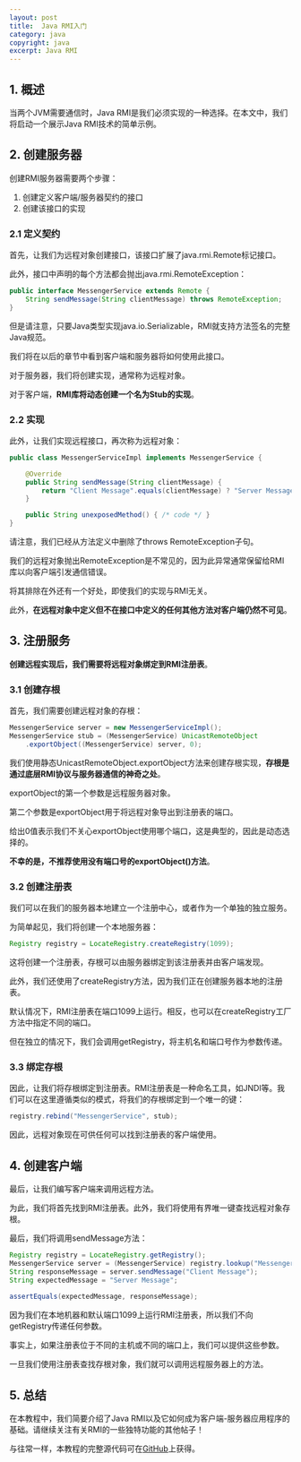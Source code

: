 ```yaml
---
layout: post
title:  Java RMI入门
category: java
copyright: java
excerpt: Java RMI
---
```


## 1. 概述

当两个JVM需要通信时，Java RMI是我们必须实现的一种选择。在本文中，我们将启动一个展示Java RMI技术的简单示例。

## 2. 创建服务器

创建RMI服务器需要两个步骤：

1.  创建定义客户端/服务器契约的接口
2.  创建该接口的实现

### 2.1 定义契约

首先，让我们为远程对象创建接口，该接口扩展了java.rmi.Remote标记接口。

此外，接口中声明的每个方法都会抛出java.rmi.RemoteException：

```java
public interface MessengerService extends Remote {
    String sendMessage(String clientMessage) throws RemoteException;
}
```

但是请注意，只要Java类型实现java.io.Serializable，RMI就支持方法签名的完整Java规范。

我们将在以后的章节中看到客户端和服务器将如何使用此接口。

对于服务器，我们将创建实现，通常称为远程对象。

对于客户端，**RMI库将动态创建一个名为Stub的实现**。

### 2.2 实现

此外，让我们实现远程接口，再次称为远程对象：

```java
public class MessengerServiceImpl implements MessengerService {

    @Override
    public String sendMessage(String clientMessage) {
        return "Client Message".equals(clientMessage) ? "Server Message" : null;
    }

    public String unexposedMethod() { /* code */ }
}
```

请注意，我们已经从方法定义中删除了throws RemoteException子句。

我们的远程对象抛出RemoteException是不常见的，因为此异常通常保留给RMI库以向客户端引发通信错误。

将其排除在外还有一个好处，即使我们的实现与RMI无关。

此外，**在远程对象中定义但不在接口中定义的任何其他方法对客户端仍然不可见**。

## 3. 注册服务

**创建远程实现后，我们需要将远程对象绑定到RMI注册表**。

### 3.1 创建存根

首先，我们需要创建远程对象的存根：

```java
MessengerService server = new MessengerServiceImpl();
MessengerService stub = (MessengerService) UnicastRemoteObject
    .exportObject((MessengerService) server, 0);
```

我们使用静态UnicastRemoteObject.exportObject方法来创建存根实现，**存根是通过底层RMI协议与服务器通信的神奇之处**。

exportObject的第一个参数是远程服务器对象。

第二个参数是exportObject用于将远程对象导出到注册表的端口。

给出0值表示我们不关心exportObject使用哪个端口，这是典型的，因此是动态选择的。

**不幸的是，不推荐使用没有端口号的exportObject()方法**。

### 3.2 创建注册表

我们可以在我们的服务器本地建立一个注册中心，或者作为一个单独的独立服务。

为简单起见，我们将创建一个本地服务器：

```java
Registry registry = LocateRegistry.createRegistry(1099);
```

这将创建一个注册表，存根可以由服务器绑定到该注册表并由客户端发现。

此外，我们还使用了createRegistry方法，因为我们正在创建服务器本地的注册表。

默认情况下，RMI注册表在端口1099上运行。相反，也可以在createRegistry工厂方法中指定不同的端口。

但在独立的情况下，我们会调用getRegistry，将主机名和端口号作为参数传递。

### 3.3 绑定存根

因此，让我们将存根绑定到注册表。RMI注册表是一种命名工具，如JNDI等。我们可以在这里遵循类似的模式，将我们的存根绑定到一个唯一的键：

```java
registry.rebind("MessengerService", stub);
```

因此，远程对象现在可供任何可以找到注册表的客户端使用。

## 4. 创建客户端

最后，让我们编写客户端来调用远程方法。

为此，我们将首先找到RMI注册表。此外，我们将使用有界唯一键查找远程对象存根。

最后，我们将调用sendMessage方法：

```java
Registry registry = LocateRegistry.getRegistry();
MessengerService server = (MessengerService) registry.lookup("MessengerService");
String responseMessage = server.sendMessage("Client Message");
String expectedMessage = "Server Message";
 
assertEquals(expectedMessage, responseMessage);
```

因为我们在本地机器和默认端口1099上运行RMI注册表，所以我们不向getRegistry传递任何参数。

事实上，如果注册表位于不同的主机或不同的端口上，我们可以提供这些参数。

一旦我们使用注册表查找存根对象，我们就可以调用远程服务器上的方法。

## 5. 总结

在本教程中，我们简要介绍了Java RMI以及它如何成为客户端-服务器应用程序的基础。请继续关注有关RMI的一些独特功能的其他帖子！

与往常一样，本教程的完整源代码可在[GitHub](https://github.com/tu-yucheng/taketoday-tutorial4j/tree/master/java-core-modules/java-rmi)上获得。